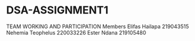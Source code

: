 # DSA-ASSIGNMENT1
TEAM WORKING AND PARTICIPATION
Members 
Elifas Hailapa 219043515
Nehemia Teophelus 220033226
Ester Ndana 219105480
